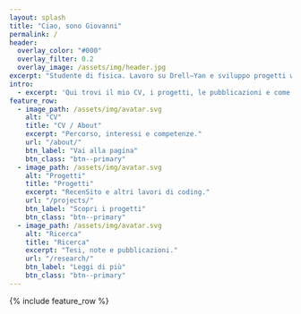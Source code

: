 ```yaml
---
layout: splash
title: "Ciao, sono Giovanni"
permalink: /
header:
  overlay_color: "#000"
  overlay_filter: 0.2
  overlay_image: /assets/img/header.jpg
excerpt: "Studente di fisica. Lavoro su Drell–Yan e sviluppo progetti web come RecenSito."
intro: 
  - excerpt: 'Qui trovi il mio CV, i progetti, le pubblicazioni e come contattarmi.'
feature_row:
  - image_path: /assets/img/avatar.svg
    alt: "CV"
    title: "CV / About"
    excerpt: "Percorso, interessi e competenze."
    url: "/about/"
    btn_label: "Vai alla pagina"
    btn_class: "btn--primary"
  - image_path: /assets/img/avatar.svg
    alt: "Progetti"
    title: "Progetti"
    excerpt: "RecenSito e altri lavori di coding."
    url: "/projects/"
    btn_label: "Scopri i progetti"
    btn_class: "btn--primary"
  - image_path: /assets/img/avatar.svg
    alt: "Ricerca"
    title: "Ricerca"
    excerpt: "Tesi, note e pubblicazioni."
    url: "/research/"
    btn_label: "Leggi di più"
    btn_class: "btn--primary"
---
```


{% include feature_row %}
